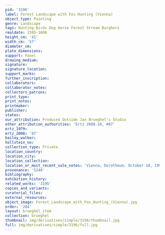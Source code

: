 ```yaml
---
pid: '3196'
label: Forest Landscape with Fox Hunting (Vienna)
object_type: Painting
genre: Landscape
tags: Hunting Birds Dog Horse Forest Stream Burghers
realdate: 1595-1600
height_cm: '41'
width_cm: '57'
diameter_cm: 
plate_dimensions: 
support: Panel
drawing_medium: 
signature: 
signature_location: 
support_marks: 
further_inscription: 
collaborators: 
collaborator_notes: 
collectors_patrons: 
print_type: 
print_notes: 
printmaker: 
publisher: 
states: 
our_attribution: Produced Outside Jan Brueghel's Studio
other_attribution_authorities: 'Ertz 2008-10, #87'
ertz_1979: 
ertz_2008: '87'
bailey_walker: 
hollstein_no: 
collection_type: Private
location_country: 
location_city: 
location_collection: 
location_or_most_recent_sale_notes: 'Vienna, Dorotheum, October 18, 1994, inv. #146'
provenance: '5240'
bibliography: 
exhibition_history: 
related_works: '3195'
copies_and_variants: 
curatorial_files: 
external_resources: 
object_image: Forest_Landscape_with_Fox_Hunting_(Vienna).jpg
order: '284'
layout: brueghel_item
collection: brueghel
thumbnail: img/derivatives/simple/3196/thumbnail.jpg
full: img/derivatives/simple/3196/full.jpg
---
```

